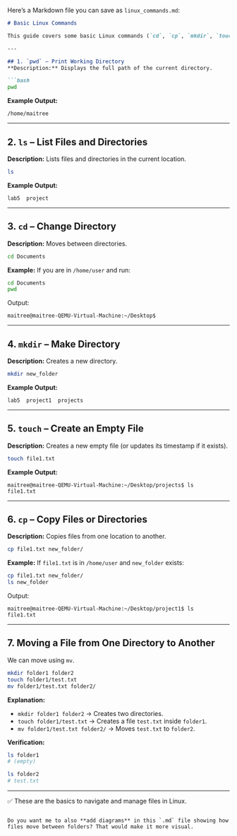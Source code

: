 Here’s a Markdown file you can save as `linux_commands.md`:

````markdown
# Basic Linux Commands

This guide covers some basic Linux commands (`cd`, `cp`, `mkdir`, `touch`, `ls`, `pwd`) with examples, including moving a file from one directory to another.

---

## 1. `pwd` – Print Working Directory
**Description:** Displays the full path of the current directory.

```bash
pwd
````

**Example Output:**

```
/home/maitree
```

---

## 2. `ls` – List Files and Directories

**Description:** Lists files and directories in the current location.

```bash
ls
```

**Example Output:**

```
lab5  project
```

---

## 3. `cd` – Change Directory

**Description:** Moves between directories.

```bash
cd Documents
```

**Example:**
If you are in `/home/user` and run:

```bash
cd Documents
pwd
```

Output:

```
maitree@maitree-QEMU-Virtual-Machine:~/Desktop$
```

---

## 4. `mkdir` – Make Directory

**Description:** Creates a new directory.

```bash
mkdir new_folder
```

**Example Output:**

```
lab5  project1  projects
```

---

## 5. `touch` – Create an Empty File

**Description:** Creates a new empty file (or updates its timestamp if it exists).

```bash
touch file1.txt
```

**Example Output:**

```
maitree@maitree-QEMU-Virtual-Machine:~/Desktop/projects$ ls
file1.txt
```

---

## 6. `cp` – Copy Files or Directories

**Description:** Copies files from one location to another.

```bash
cp file1.txt new_folder/
```

**Example:**
If `file1.txt` is in `/home/user` and `new_folder` exists:

```bash
cp file1.txt new_folder/
ls new_folder
```

Output:

```
maitree@maitree-QEMU-Virtual-Machine:~/Desktop/project1$ ls
file1.txt
```

---

## 7. Moving a File from One Directory to Another

We can move using `mv`.

```bash
mkdir folder1 folder2
touch folder1/test.txt
mv folder1/test.txt folder2/
```

**Explanation:**

* `mkdir folder1 folder2` → Creates two directories.
* `touch folder1/test.txt` → Creates a file `test.txt` inside `folder1`.
* `mv folder1/test.txt folder2/` → Moves `test.txt` to `folder2`.

**Verification:**

```bash
ls folder1
# (empty)

ls folder2
# test.txt
```

---

✅ These are the basics to navigate and manage files in Linux.

```

Do you want me to also **add diagrams** in this `.md` file showing how files move between folders? That would make it more visual.
```